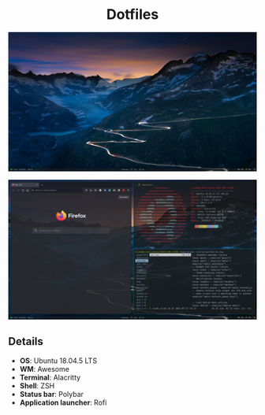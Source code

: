 <div align="center">
    <h1>Dotfiles</h1>
</div>

![](./Pictures/Screenshots/1.png)

![](./Pictures/Screenshots/2.png)

## Details ##
+ **OS**: Ubuntu 18.04.5 LTS
+ **WM**: Awesome
+ **Terminal**: Alacritty
+ **Shell**: ZSH
+ **Status bar**: Polybar
+ **Application launcher**: Rofi
